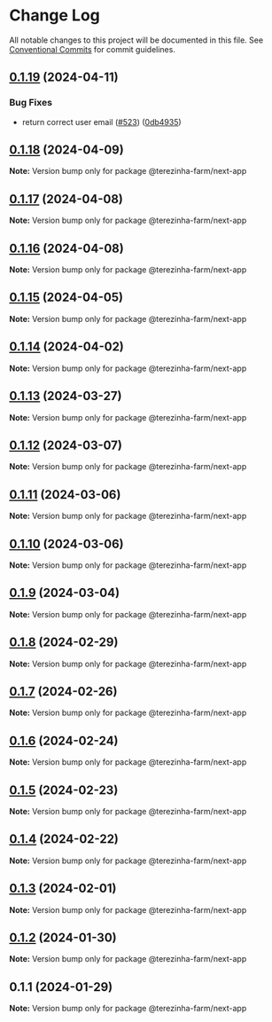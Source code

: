 # Change Log

All notable changes to this project will be documented in this file.
See [Conventional Commits](https://conventionalcommits.org) for commit guidelines.

## [0.1.19](https://github.com/ttoss/ttoss/compare/@terezinha-farm/next-app@0.1.18...@terezinha-farm/next-app@0.1.19) (2024-04-11)

### Bug Fixes

- return correct user email ([#523](https://github.com/ttoss/ttoss/issues/523)) ([0db4935](https://github.com/ttoss/ttoss/commit/0db493553f8b9c748b7edf4cd47bdbeeb5f53ee0))

## [0.1.18](https://github.com/ttoss/ttoss/compare/@terezinha-farm/next-app@0.1.17...@terezinha-farm/next-app@0.1.18) (2024-04-09)

**Note:** Version bump only for package @terezinha-farm/next-app

## [0.1.17](https://github.com/ttoss/ttoss/compare/@terezinha-farm/next-app@0.1.16...@terezinha-farm/next-app@0.1.17) (2024-04-08)

**Note:** Version bump only for package @terezinha-farm/next-app

## [0.1.16](https://github.com/ttoss/ttoss/compare/@terezinha-farm/next-app@0.1.15...@terezinha-farm/next-app@0.1.16) (2024-04-08)

**Note:** Version bump only for package @terezinha-farm/next-app

## [0.1.15](https://github.com/ttoss/ttoss/compare/@terezinha-farm/next-app@0.1.14...@terezinha-farm/next-app@0.1.15) (2024-04-05)

**Note:** Version bump only for package @terezinha-farm/next-app

## [0.1.14](https://github.com/ttoss/ttoss/compare/@terezinha-farm/next-app@0.1.13...@terezinha-farm/next-app@0.1.14) (2024-04-02)

**Note:** Version bump only for package @terezinha-farm/next-app

## [0.1.13](https://github.com/ttoss/ttoss/compare/@terezinha-farm/next-app@0.1.12...@terezinha-farm/next-app@0.1.13) (2024-03-27)

**Note:** Version bump only for package @terezinha-farm/next-app

## [0.1.12](https://github.com/ttoss/ttoss/compare/@terezinha-farm/next-app@0.1.11...@terezinha-farm/next-app@0.1.12) (2024-03-07)

**Note:** Version bump only for package @terezinha-farm/next-app

## [0.1.11](https://github.com/ttoss/ttoss/compare/@terezinha-farm/next-app@0.1.10...@terezinha-farm/next-app@0.1.11) (2024-03-06)

**Note:** Version bump only for package @terezinha-farm/next-app

## [0.1.10](https://github.com/ttoss/ttoss/compare/@terezinha-farm/next-app@0.1.9...@terezinha-farm/next-app@0.1.10) (2024-03-06)

**Note:** Version bump only for package @terezinha-farm/next-app

## [0.1.9](https://github.com/ttoss/ttoss/compare/@terezinha-farm/next-app@0.1.8...@terezinha-farm/next-app@0.1.9) (2024-03-04)

**Note:** Version bump only for package @terezinha-farm/next-app

## [0.1.8](https://github.com/ttoss/ttoss/compare/@terezinha-farm/next-app@0.1.7...@terezinha-farm/next-app@0.1.8) (2024-02-29)

**Note:** Version bump only for package @terezinha-farm/next-app

## [0.1.7](https://github.com/ttoss/ttoss/compare/@terezinha-farm/next-app@0.1.6...@terezinha-farm/next-app@0.1.7) (2024-02-26)

**Note:** Version bump only for package @terezinha-farm/next-app

## [0.1.6](https://github.com/ttoss/ttoss/compare/@terezinha-farm/next-app@0.1.5...@terezinha-farm/next-app@0.1.6) (2024-02-24)

**Note:** Version bump only for package @terezinha-farm/next-app

## [0.1.5](https://github.com/ttoss/ttoss/compare/@terezinha-farm/next-app@0.1.4...@terezinha-farm/next-app@0.1.5) (2024-02-23)

**Note:** Version bump only for package @terezinha-farm/next-app

## [0.1.4](https://github.com/ttoss/ttoss/compare/@terezinha-farm/next-app@0.1.3...@terezinha-farm/next-app@0.1.4) (2024-02-22)

**Note:** Version bump only for package @terezinha-farm/next-app

## [0.1.3](https://github.com/ttoss/ttoss/compare/@terezinha-farm/next-app@0.1.2...@terezinha-farm/next-app@0.1.3) (2024-02-01)

**Note:** Version bump only for package @terezinha-farm/next-app

## [0.1.2](https://github.com/ttoss/ttoss/compare/@terezinha-farm/next-app@0.1.1...@terezinha-farm/next-app@0.1.2) (2024-01-30)

**Note:** Version bump only for package @terezinha-farm/next-app

## 0.1.1 (2024-01-29)

**Note:** Version bump only for package @terezinha-farm/next-app
